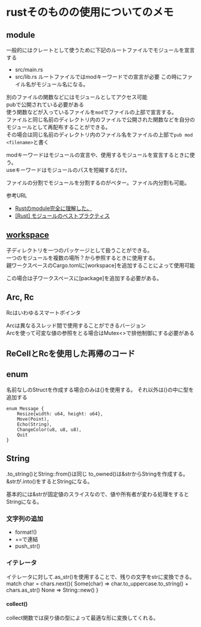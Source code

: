 # rustそのものの使用についてのメモ

## 

## module

一般的にはクレートとして使うために下記のルートファイルでモジュールを宣言する
- src/main.rs
- src/lib.rs
ルートファイルではmodキーワードでの宣言が必要
この時にファイル名がモジュール名になる。

別のファイルの関数などにはモジュールとしてアクセス可能  
pubで公開されている必要がある  
使う関数などが入っているファイルを`mod`でファイルの上部で宣言する。  
ファイルと同じ名前のディレクトリ内のファイルで公開された関数などを自分のモジュールとして再配布することができる。  
その場合は同じ名前のディレクトリ内のファイル名をファイルの上部で`pub mod <filename>`と書く

modキーワードはモジュールの宣言や、使用するモジュールを宣言するときに使う。  
useキーワードはモジュールのパスを短縮するだけ。

ファイルの分割でモジュールを分割するのがベター。ファイル内分割も可能。

参考URL
- [Rustのmodule完全に理解した。](https://zenn.dev/newgyu/articles/3b4677b4086768)
- [[Rust] モジュールのベストプラクティス](https://zenn.dev/msakuta/articles/83f9991b2aba62#re-export)

## [workspace](https://doc.rust-lang.org/cargo/reference/workspaces.html)

子ディレクトリを一つのパッケージとして扱うことができる。  
一つのモジュールを複数の場所？から参照するときに使用する。  
親ワークスペースのCargo.tomlに[workspace]を追加することによって使用可能

この場合は子ワークスペースに[package]を追加する必要がある。

## Arc, Rc

Rcはいわゆるスマートポインタ  

Arcは異なるスレッド間で使用することができるバージョン  
Arcを使って可変な値の参照をとる場合はMutex<>で排他制御にする必要がある

## ReCellとRcを使用した再帰のコード

## enum

名前なしのStructを作成する場合のみは{}を使用する。
それ以外は()の中に型を追加する

```
enum Message {
    Resize{width: u64, height: u64},
    Move(Point),
    Echo(String),
    ChangeColor(u8, u8, u8),
    Quit
}

```

## String

.to_string()とString::from()は同じ
to_owned()は&strからStringを作成する。
&strが.into()をするとStringになる。

基本的には&strが固定値のスライスなので、値や所有者が変わる処理をするとStringになる。

### 文字列の追加

- format!()
- +=で連結
- push_str()

### イテレータ

イテレータに対して.as_str()を使用することで、残りの文字をstrに変換できる。
match char = chars.next(){
    Some(char) => char.to_uppercase.to_string() + chars.as_str()
    None => String::new()
}

#### collect()

collect関数では戻り値の型によって最適な形に変換してくれる。